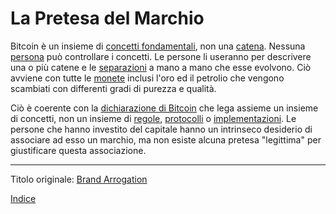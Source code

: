 # La Pretesa del Marchio



Bitcoin è un insieme di [concetti fondamentali](ch027-cryptodynamic-principles.md), non una [catena](ch101-glossary.md#catena). Nessuna [persona](ch101-glossary.md#persona) può controllare i concetti. Le persone li useranno per descrivere una o più catene e le [separazioni](ch101-glossary.md#separazione-split) a mano a mano che  esse evolvono. Ciò avviene con tutte le [monete](ch005-money-taxonomy.md) inclusi l'oro ed il petrolio che vengono scambiati con differenti gradi di purezza e qualità.

Ciò è coerente con la [dichiarazione di Bitcoin](https://bitcoin.org/bitcoin.pdf) che lega assieme un insieme di concetti, non un insieme di [regole](ch101-glossary.md#regole-di-consenso), [protocolli](ch101-glossary.md#protocollo) o [implementazioni](ch101-glossary.md#implementazione). Le persone che hanno investito del capitale hanno un intrinseco desiderio di associare ad esso un marchio, ma non esiste alcuna pretesa "legittima" per giustificare questa associazione.    

---------
Titolo originale: [Brand Arrogation](https://github.com/libbitcoin/libbitcoin-system/wiki/Brand-Arrogation)

[Indice](/README.md)

